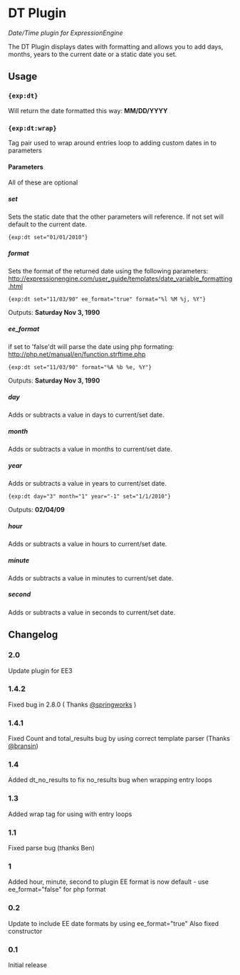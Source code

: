 # DT Plugin

*Date/Time plugin for ExpressionEngine*

The DT Plugin displays dates with formatting and allows you to add days, months, years to the current date or a static date you set.

## Usage

### `{exp:dt}`

Will return the date formatted this way: **MM/DD/YYYY**

### `{exp:dt:wrap}`

Tag pair used to wrap around entries loop to adding custom dates in to parameters

#### Parameters

All of these are optional

##### set 

Sets the static date that the other parameters will reference. If not set will default to the current date.

    {exp:dt set="01/01/2010"}

##### format

Sets the format of the returned date using the  following parameters: http://expressionengine.com/user_guide/templates/date_variable_formatting.html
  
    {exp:dt set="11/03/90" ee_format="true" format="%l %M %j, %Y"}

Outputs: **Saturday Nov 3, 1990**

##### ee_format

if set to 'false'dt will parse the date using php formating: http://php.net/manual/en/function.strftime.php 
   
    {exp:dt set="11/03/90" format="%A %b %e, %Y"}

Outputs: **Saturday Nov 3, 1990**
    
##### day
  
  Adds or subtracts a value in days to current/set date.

##### month
  
  Adds or subtracts a value in months to current/set date.

##### year
 
  Adds or subtracts a value in years to current/set date.

    {exp:dt day="3" month="1" year="-1" set="1/1/2010"}

Outputs: **02/04/09**

##### hour

  Adds or subtracts a value in hours to current/set date.

##### minute

  Adds or subtracts a value in minutes to current/set date.

##### second

  Adds or subtracts a value in seconds to current/set date.

## Changelog


### 2.0  

Update plugin for EE3

### 1.4.2  

Fixed bug in 2.8.0 ( Thanks <a href="http://devot-ee.com/profile/user90086456"> @springworks</a> )

### 1.4.1  

Fixed Count and total_results  bug by using correct template parser  (Thanks <a href="http://devot-ee.com/members/profile/bransinanderson">@bransin</a>)

### 1.4  

Added dt_no_results to fix no_results bug when wrapping entry loops

### 1.3  

Added wrap tag for using with entry loops

### 1.1  

Fixed parse bug (thanks Ben)
 
### 1  

Added hour, minute, second to plugin
EE format is now default - use ee_format="false" for php format

### 0.2  
Update to include EE date formats by using ee_format="true"
Also fixed constructor

### 0.1  

Initial release
